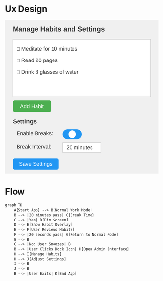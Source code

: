 # Ux Design
![Alt text](https://github.com/jasongoodwin/BlinkFlow/blob/main/_design_docs/v0.0.1/2_ux_design_main_screen_break_ui.svg) 
# Flow

```mermaid
graph TD
    A[Start App] --> B[Normal Work Mode]
    B --> |20 minutes pass| C{Break Time}
    C --> |Yes| D[Dim Screen]
    D --> E[Show Habit Overlay]
    E --> F[User Reviews Habits]
    F --> |20 seconds pass| G[Return to Normal Mode]
    G --> B
    C --> |No: User Snoozes| B
    B --> |User Clicks Dock Icon| H[Open Admin Interface]
    H --> I[Manage Habits]
    H --> J[Adjust Settings]
    I --> B
    J --> B
    B --> |User Exits| K[End App]
```
